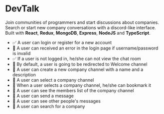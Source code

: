 # DevTalk

Join communities of programmers and start discussions about companies. Search or start new company conversations with a discord-like interface. Built with **React**, **Redux**, **MongoDB**, **Express**, **NodeJS** and **TypeScript**.

- :white_check_mark: A user can login or register for a new account
- :black_square_button: A user can received an error in the login page if username/password is invalid
- :white_check_mark: If a user is not logged in, he/she can not view the chat room
- :black_square_button: By default, a user is going to be redirected to Welcome channel
- :black_square_button: A user can create a new company channel with a name and a description
- :black_square_button: A user can select a company channel
- :black_square_button: When a user selects a company channel, he/she can bookmark it
- :black_square_button: A user can see the members list of the company channel
- :black_square_button: A user can send a message
- :black_square_button: A user can see other people's messages
- :black_square_button: A user can search for a company

